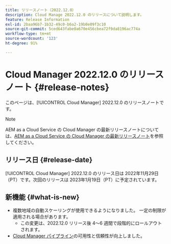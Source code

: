 ```yaml
---
title: リリースノート（2022.12.0）
description: Cloud Manage 2022.12.0 のリリースについて説明します。
feature: Release Information
exl-id: 2baa96b7-1b32-49c0-b6a2-19b0e09f3c10
source-git-commit: 5ced643fabe0a670e456cbea72f9da8196ac774a
workflow-type: tm+mt
source-wordcount: '123'
ht-degree: 91%

---
```


# Cloud Manager 2022.12.0 のリリースノート {#release-notes}

このページは、[!UICONTROL Cloud Manager] 2022.12.0 のリリースノートです。

>[!NOTE]
>
>AEM as a Cloud Service の Cloud Manager の最新リリースノートについては、[AEM as a Cloud Service の Cloud Manager の最新リリースノート](https://experienceleague.adobe.com/ja/docs/experience-manager-cloud-service/content/release-notes/cloud-manager/current)を参照してください。

## リリース日 {#release-date}

[!UICONTROL Cloud Manager] 2022.12.0 のリリース日は 2022年11月29日（PT）です。次回のリリースは 2023年1月19日（PT）に予定されています。

## 新機能 {#what-is-new}

* 複数地域の自動スケーリングが使用できるようになりました。 一定の制限が適用される場合があります。
   * この変更は、2022.12.0 リリース後 4～6 週間で段階的にロールアウトされます。
* [Cloud Manager パイプライン](/help/overview/ci-cd-pipelines.md)の可用性と信頼性が向上しました。
